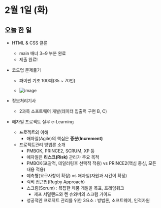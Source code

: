 # 2월 1일 (화)

## 오늘 한 일

* HTML & CSS 클론
  * main 배너 3~9 부분 완료
  * 제출 완료!
  
* 코드업 문제풀기
  * 파이썬 기초 100제(35 ~ 70번)
  
  * ![image](https://user-images.githubusercontent.com/75322297/151918530-b6b5b1e3-4591-4af8-acc0-72d43f4e26ba.png)



* 정보처리기사
  * 2과목 소프트웨어 개발(데이터 입출력 구현 B, C)







* 애자일 프로젝트 실무 e-Learning
  * 프로젝트의 이해
    * 애자일(Agile)의 핵심은 **증분(Increment)**
  * 프로젝트관리 방법론 소개
    * PMBOK, PRINCE2, SCRUM, XP 등
    * 애자일은 **리스크(Risk)** 관리가 주요 목적
    * PMBOK(포괄적, 테일러링후 선택적 적용) vs PRINCE2(핵심 중심, 모든 내용 적용)
    * 예측형(요구사항이 확정) vs 애자일(자원과 시간이 확정)
    * 럭비 접근법(Rugby Approach)
    * 스크럼(Scrum) : 복잡한 제품 개발을 목표, 프레임워크
      * 제프 서덜랜드와 켄 슈와버의 스크럼 가이드
    * 성공적인 프로젝트 관리를 위한 3요소 : 방법론, 소프트웨어, 인적자원